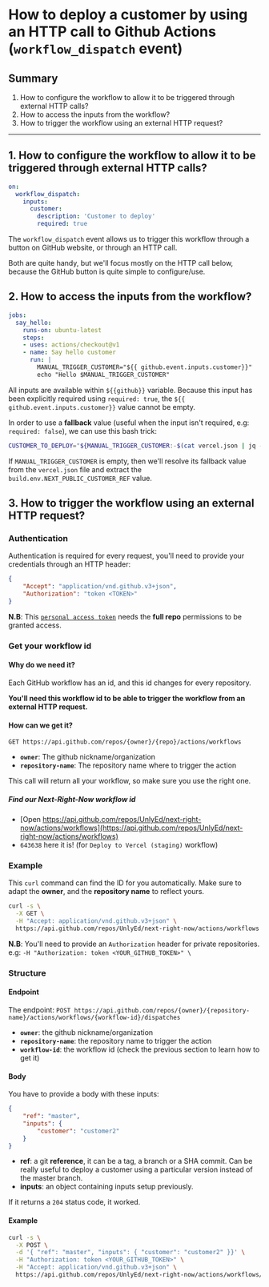 # How to deploy a customer by using an HTTP call to Github Actions (`workflow_dispatch` event)

## Summary
 1. How to configure the workflow to allow it to be triggered through external HTTP calls?
 2. How to access the inputs from the workflow?
 3. How to trigger the workflow using an external HTTP request?

---

## 1. How to configure the workflow to allow it to be triggered through external HTTP calls?

```yaml
on:
  workflow_dispatch:
    inputs:
      customer:
        description: 'Customer to deploy'
        required: true
```

The `workflow_dispatch` event allows us to trigger this workflow through a button on GitHub website, or through an HTTP call.

Both are quite handy, but we'll focus mostly on the HTTP call below, because the GitHub button is quite simple to configure/use.

##  2. How to access the inputs from the workflow?

```yaml
jobs:
  say_hello:
    runs-on: ubuntu-latest
    steps:
    - uses: actions/checkout@v1
    - name: Say hello customer
      run: |
        MANUAL_TRIGGER_CUSTOMER="${{ github.event.inputs.customer}}"
        echo "Hello $MANUAL_TRIGGER_CUSTOMER"
```

All inputs are available within `${{github}}` variable. Because this input has been explicitly required using `required: true`, the `${{ github.event.inputs.customer}}` value cannot be empty.

In order to use a **fallback** value (useful when the input isn't required, e.g: `required: false`), we can use this bash trick:

```bash
CUSTOMER_TO_DEPLOY="${MANUAL_TRIGGER_CUSTOMER:-$(cat vercel.json | jq -r '.build.env.NEXT_PUBLIC_CUSTOMER_REF')}"
```

If `MANUAL_TRIGGER_CUSTOMER` is empty, then we'll resolve its fallback value from the `vercel.json` file and extract the `build.env.NEXT_PUBLIC_CUSTOMER_REF` value.

## 3. How to trigger the workflow using an external HTTP request?

### Authentication

Authentication is required for every request, you'll need to provide your credentials through an HTTP header:

```json
{
    "Accept": "application/vnd.github.v3+json",
    "Authorization": "token <TOKEN>"
}
```

**N.B**: This [`personal access token`](https://github.com/settings/tokens) needs the **full repo** permissions to be granted access.

### Get your workflow id

#### Why do we need it?

Each GitHub workflow has an id, and this id changes for every repository.

**You'll need this workflow id to be able to trigger the workflow from an external HTTP request.**

#### How can we get it?

```
GET https://api.github.com/repos/{owner}/{repo}/actions/workflows
```

 - **`owner`**: The github nickname/organization
 - **`repository-name`**: The repository name where to trigger the action

This call will return all your workflow, so make sure you use the right one.

##### Find our Next-Right-Now workflow id

- [Open https://api.github.com/repos/UnlyEd/next-right-now/actions/workflows](https://api.github.com/repos/UnlyEd/next-right-now/actions/workflows)
- `643638` here it is! (for `Deploy to Vercel (staging)` workflow)

### Example

This `curl` command can find the ID for you automatically.
Make sure to adapt the **owner**, and the **repository name** to reflect yours.

```bash
curl -s \
  -X GET \
  -H "Accept: application/vnd.github.v3+json" \
  https://api.github.com/repos/UnlyEd/next-right-now/actions/workflows | jq '.workflows[] | select(.path==".github/workflows/deploy-vercel-staging.yml") | .id'
```

**N.B**: You'll need to provide an `Authorization` header for private repositories. e.g: `-H "Authorization: token <YOUR_GITHUB_TOKEN>" \`

### Structure

#### Endpoint

The endpoint: `POST https://api.github.com/repos/{owner}/{repository-name}/actions/workflows/{workflow-id}/dispatches`

 - **`owner`**: the github nickname/organization
 - **`repository-name`**: the repository name to trigger the action
 - **`workflow-id`**: the workflow id (check the previous section to learn how to get it)

#### Body

You have to provide a body with these inputs:

```json
{
    "ref": "master",
    "inputs": {
        "customer": "customer2"
    }
}
```

 - **ref**: a git **reference**, it can be a tag, a branch or a SHA commit. Can be really useful to deploy a customer using a particular version instead of the master branch.
 - **inputs**: an object containing inputs setup previously.

If it returns a `204` status code, it worked.

#### Example

```bash
curl -s \
  -X POST \
  -d '{ "ref": "master", "inputs": { "customer": "customer2" }}' \
  -H "Authorization: token <YOUR_GITHUB_TOKEN>" \
  -H "Accept: application/vnd.github.v3+json" \
  https://api.github.com/repos/UnlyEd/next-right-now/actions/workflows/643638/dispatches
```
